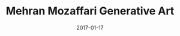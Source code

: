 ---
title: Mehran Mozaffari Generative Art
date: 2017-01-17
layout: Artwork
gridtype: 1
videofile: 
artworks:
- image: ../../assets/s_055/a01.jpg
- image: ../../assets/s_055/a02.jpg
- image: ../../assets/s_055/a03.jpg
- image: ../../assets/s_055/a04.jpg
- image: ../../assets/s_055/a05.jpg
           
caption: 
  line1: UNTITLED, 2017
  line2: Custom software (color, sound), computer, handwritten letters in Persian Nastaliq style, calligraphy, typography
  line3: Dimensions variable, landscape orientation, square
  line4: 
  credit: 
featuredArtwork: ../assets/s_055/a03.jpg
thumbnail:
  image: ../assets/s_055/t.jpg 
  caption: Letter Hea 
---